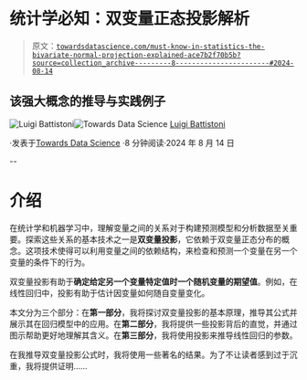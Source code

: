 # 统计学必知：双变量正态投影解析

> 原文：[`towardsdatascience.com/must-know-in-statistics-the-bivariate-normal-projection-explained-ace7b2f70b5b?source=collection_archive---------8-----------------------#2024-08-14`](https://towardsdatascience.com/must-know-in-statistics-the-bivariate-normal-projection-explained-ace7b2f70b5b?source=collection_archive---------8-----------------------#2024-08-14)

## 该强大概念的推导与实践例子

[](https://medium.com/@lu.battistoni?source=post_page---byline--ace7b2f70b5b--------------------------------)![Luigi Battistoni](https://medium.com/@lu.battistoni?source=post_page---byline--ace7b2f70b5b--------------------------------)[](https://towardsdatascience.com/?source=post_page---byline--ace7b2f70b5b--------------------------------)![Towards Data Science](https://towardsdatascience.com/?source=post_page---byline--ace7b2f70b5b--------------------------------) [Luigi Battistoni](https://medium.com/@lu.battistoni?source=post_page---byline--ace7b2f70b5b--------------------------------)

·发表于[Towards Data Science](https://towardsdatascience.com/?source=post_page---byline--ace7b2f70b5b--------------------------------) ·8 分钟阅读·2024 年 8 月 14 日

--

# 介绍

在统计学和机器学习中，理解变量之间的关系对于构建预测模型和分析数据至关重要。探索这些关系的基本技术之一是**双变量投影**，它依赖于双变量正态分布的概念。这项技术使得可以利用变量之间的依赖结构，来检查和预测一个变量在另一个变量的条件下的行为。

双变量投影有助于**确定给定另一个变量特定值时一个随机变量的期望值**。例如，在线性回归中，投影有助于估计因变量如何随自变量变化。

本文分为三个部分：在**第一部分**，我将探讨双变量投影的基本原理，推导其公式并展示其在回归模型中的应用。在**第二部分**，我将提供一些投影背后的直觉，并通过图示帮助更好地理解其含义。在**第三部分**，我将使用投影来推导线性回归的参数。

在我推导双变量投影公式时，我将使用一些著名的结果。为了不让读者感到过于沉重，我将提供证明……
